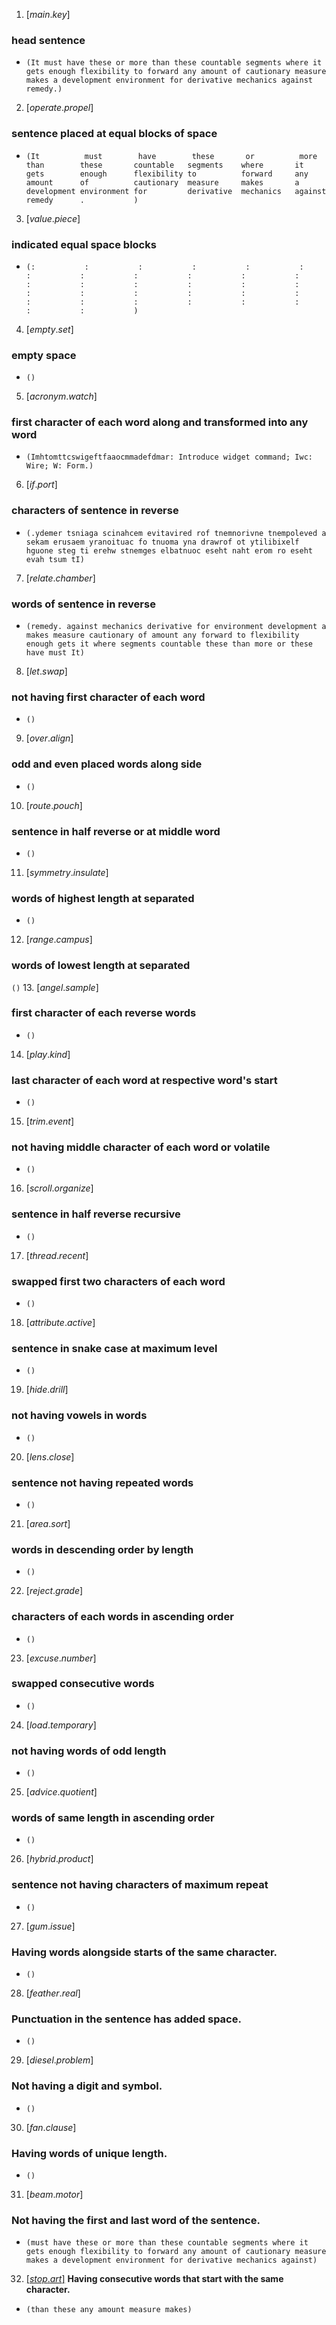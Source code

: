 1. [_main_._key_]
### head sentence
+ `(It must have these or more than these countable segments where it gets enough flexibility to forward any amount of cautionary measure makes a development environment for derivative mechanics against remedy.)`
2. [_operate_._propel_]
### sentence placed at equal blocks of space
+ `(It          must        have        these       or          more        than        these       countable   segments    where       it          gets        enough      flexibility to          forward     any         amount      of          cautionary  measure     makes       a           development environment for         derivative  mechanics   against     remedy      .           )`
3. [_value_._piece_]
### indicated equal space blocks
+ `(:           :           :           :           :           :           :           :           :           :           :           :           :           :           :           :           :           :           :           :           :           :           :           :           :           :           :           :           :           :           :           :           )`
4. [_empty_._set_]
### empty space
+ `()`
5. [_acronym_._watch_]
### first character of each word along and transformed into any word
+ `(Imhtomttcswigeftfaaocmmadefdmar: Introduce widget command; Iwc: Wire; W: Form.)`
6. [_if_._port_]
### characters of sentence in reverse
+ `(.ydemer tsniaga scinahcem evitavired rof tnemnorivne tnempoleved a sekam erusaem yranoituac fo tnuoma yna drawrof ot ytilibixelf hguone steg ti erehw stnemges elbatnuoc eseht naht erom ro eseht evah tsum tI)`
7. [_relate_._chamber_]
### words of sentence in reverse
+ `(remedy. against mechanics derivative for environment development a makes measure cautionary of amount any forward to flexibility enough gets it where segments countable these than more or these have must It)`
8. [_let_._swap_]
### not having first character of each word
+ `()`
9. [_over_._align_]
### odd and even placed words along side
+ `()`
10. [_route_._pouch_]
### sentence in half reverse or at middle word
+ `()`
11. [_symmetry_._insulate_]
### words of highest length at separated
+ `()`
12. [_range_._campus_]
### words of lowest length at separated
`()`
13. [_angel_._sample_]
### first character of each reverse words
+ `()`
14. [_play_._kind_]
### last character of each word at respective word's start
+ `()`
15. [_trim_._event_]
### not having middle character of each word or volatile
+ `()`
16. [_scroll_._organize_]
### sentence in half reverse recursive
+ `()`
17. [_thread_._recent_]
### swapped first two characters of each word
+ `()`
18. [_attribute_._active_]
### sentence in snake case at maximum level
+ `()`
19. [_hide_._drill_]
### not having vowels in words
+ `()`
20. [_lens_._close_]
### sentence not having repeated words
+ `()`
21. [_area_._sort_]
### words in descending order by length
+ `()`
22. [_reject_._grade_]
### characters of each words in ascending order
+ `()`
23. [_excuse_._number_]
### swapped consecutive words
+ `()`
24. [_load_._temporary_]
### not having words of odd length
+ `()`
25. [_advice_._quotient_]
### words of same length in ascending order
+ `()`
26. [_hybrid_._product_]
### sentence not having characters of maximum repeat
+ `()`
27. [_gum_._issue_]
### Having words alongside starts of the same character.
+ `()`
28. [_feather_._real_]
### Punctuation in the sentence has added space.
+ `()`
29. [_diesel_._problem_]
### Not having a digit and symbol.
+ `()`
30. [_fan_._clause_]
### Having words of unique length.
+ `()`
31. [_beam_._motor_]
### Not having the first and last word of the sentence.
+ `(must have these or more than these countable segments where it gets enough flexibility to forward any amount of cautionary measure makes a development environment for derivative mechanics against)`
32. <ins>[_stop_._art_]</ins> __Having consecutive words that start with the same character.__
+ `(than these any amount measure makes)`